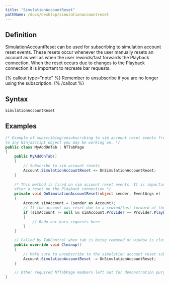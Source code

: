 ```yaml
---
title: "SimulationAccountReset"
pathName: /docs/desktop/simulationaccountreset
---
```


## Definition

SimulationAccountReset can be used for subscribing to simulation account reset events. These resets occur whenever the user manually resets an account as well as when the user rewinds/fast forwards the Playback connection. When the reset occurs due to changes to the Playback connection it is important to recreate bar requests.

{% callout type="note" %}
Remember to unsubscribe if you are no longer using the subscription.
{% /callout %}

## Syntax

```csharp
SimulationAccountReset
```

## Examples

```csharp
/* Example of subscribing/unsubscribing to sim account reset events from an Add On. The concept can be carried over
to any NinjaScript object you may be working on. */
public class MyAddOnTab : NTTabPage
{
    public MyAddOnTab()
    {
        // Subscribe to sim account resets
        Account.SimulationAccountReset += OnSimulationAccountReset;
    }
    
    /* This method is fired on sim account reset events. It is important to recreate bar requests
    after a reset on the Playback connection */
    private void OnSimulationAccountReset(object sender, EventArgs e)
    {
        Account simAccount = (sender as Account);
        // If the account was reset due to a rewind/fast forward of the Playback connection
        if (simAccount != null && simAccount.Provider == Provider.Playback)
        {
            // Redo our bars requests here
        }
    }

    // Called by TabControl when tab is being removed or window is closed
    public override void Cleanup()
    {
        // Make sure to unsubscribe to the simulation account reset subscription
        Account.SimulationAccountReset -= OnSimulationAccountReset;
    }

    // Other required NTTabPage members left out for demonstration purposes. Be sure to add them in your own code.
}
```
